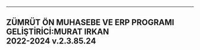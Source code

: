 -----------------------------------------------------------
ZÜMRÜT ÖN MUHASEBE VE ERP PROGRAMI  GELİŞTİRİCİ:MURAT IRKAN  
2022-2024 v.2.3.85.24
-----------------------------------------------------------



